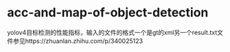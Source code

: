 # acc-and-map-of-object-detection

yolov4目标检测的性能指标，输入的文件的格式一个是gt的xml另一个result.txt文件参见https://zhuanlan.zhihu.com/p/340025123
